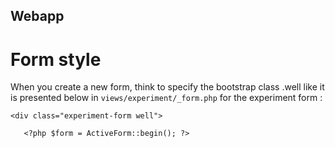 ## Webapp

# Form style

When you create a new form, think to specify the bootstrap class .well like it is presented below in `views/experiment/_form.php`  for the experiment form :

```
<div class="experiment-form well">

   <?php $form = ActiveForm::begin(); ?>
```

